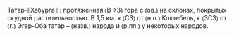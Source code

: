 ---
---

Татар-⟦Хабурга⟧
: протяженная ⦅В→З⦆ гора с ⦅ов.⦆ на склонах, покрытых скудной растительностью. В 1,5 км. к ⦅СЗ⦆ от ⦅н.п.⦆ Коктебель, к ⦅ЗСЗ⦆ от ⦅г.⦆ Эгер-Оба татар – ⦅назв.⦆ народа и ⦅р.пл.⦆ у некоторых народов.
